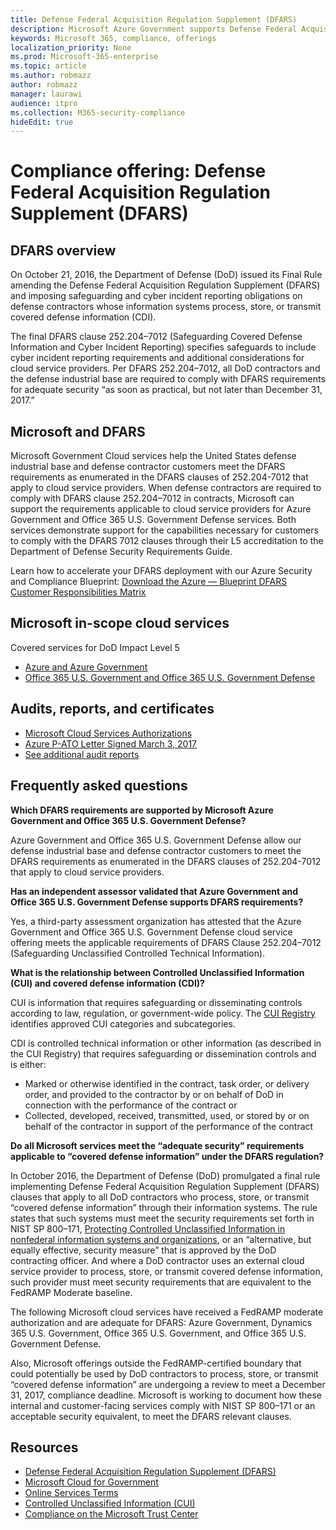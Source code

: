 ```yaml
---
title: Defense Federal Acquisition Regulation Supplement (DFARS)
description: Microsoft Azure Government supports Defense Federal Acquisition Regulation (DFARS) requirements.
keywords: Microsoft 365, compliance, offerings
localization_priority: None
ms.prod: Microsoft-365-enterprise
ms.topic: article
ms.author: robmazz
author: robmazz
manager: laurawi
audience: itpro
ms.collection: M365-security-compliance
hideEdit: true
---
```


# Compliance offering: Defense Federal Acquisition Regulation Supplement (DFARS)

## DFARS overview

On October 21, 2016, the Department of Defense (DoD) issued its Final Rule amending the Defense Federal Acquisition Regulation Supplement (DFARS) and imposing safeguarding and cyber incident reporting obligations on defense contractors whose information systems process, store, or transmit covered defense information (CDI).  
  
The final DFARS clause 252.204–7012 (Safeguarding Covered Defense Information and Cyber Incident Reporting) specifies safeguards to include cyber incident reporting requirements and additional considerations for cloud service providers. Per DFARS 252.204–7012, all DoD contractors and the defense industrial base are required to comply with DFARS requirements for adequate security “as soon as practical, but not later than December 31, 2017.”

## Microsoft and DFARS

Microsoft Government Cloud services help the United States defense industrial base and defense contractor customers meet the DFARS requirements as enumerated in the DFARS clauses of 252.204-7012 that apply to cloud service providers. When defense contractors are required to comply with DFARS clause 252.204–7012 in contracts, Microsoft can support the requirements applicable to cloud service providers for Azure Government and Office 365 U.S. Government Defense services. Both services demonstrate support for the capabilities necessary for customers to comply with the DFARS 7012 clauses through their L5 accreditation to the Department of Defense Security Requirements Guide.  
  
Learn how to accelerate your DFARS deployment with our Azure Security and Compliance Blueprint: [Download the Azure — Blueprint DFARS Customer Responsibilities Matrix](https://servicetrust.microsoft.com/ViewPage/Blueprint?command=Download&downloadType=Document&downloadId=7ed1b47c-b180-4323-9aec-21712d54b167&docTab=fc060920-cdb8-11e7-bacf-0bf52b09d912_DoD_Blueprint)

## Microsoft in-scope cloud services

Covered services for DoD Impact Level 5

- [Azure and Azure Government](https://aka.ms/AzureCompliance)
- [Office 365 U.S. Government and Office 365 U.S. Government Defense](https://go.microsoft.com/fwlink/p/?LinkID=2077751)

## Audits, reports, and certificates

- [Microsoft Cloud Services Authorizations](https://marketplace.fedramp.gov/index.html#/products?status=Compliant&sort=productName)
- [Azure P-ATO Letter Signed March 3, 2017](https://servicetrust.microsoft.com/ViewPage/MSComplianceGuide?command=Download&downloadType=Document&downloadId=94ff5b42-4077-4612-8cf7-3194ded323dc&docTab=4ce99610-c9c0-11e7-8c2c-f908a777fa4d_GRC_Assessment_Reports)
- [See additional audit reports](https://aka.ms/auditreports)

## Frequently asked questions

**Which DFARS requirements are supported by Microsoft Azure Government and Office 365 U.S. Government Defense?**

Azure Government and Office 365 U.S. Government Defense allow our defense industrial base and defense contractor customers to meet the DFARS requirements as enumerated in the DFARS clauses of 252.204-7012 that apply to cloud service providers.

**Has an independent assessor validated that Azure Government and Office 365 U.S. Government Defense supports DFARS requirements?**

Yes, a third-party assessment organization has attested that the Azure Government and Office 365 U.S. Government Defense cloud service offering meets the applicable requirements of DFARS Clause 252.204–7012 (Safeguarding Unclassified Controlled Technical Information).

**What is the relationship between Controlled Unclassified Information (CUI) and covered defense information (CDI)?**

CUI is information that requires safeguarding or disseminating controls according to law, regulation, or government-wide policy. The [CUI Registry](https://www.archives.gov/cui/registry/category-list.html) identifies approved CUI categories and subcategories.

CDI is controlled technical information or other information (as described in the CUI Registry) that requires safeguarding or dissemination controls and is either:

- Marked or otherwise identified in the contract, task order, or delivery order, and provided to the contractor by or on behalf of DoD in connection with the performance of the contract or
- Collected, developed, received, transmitted, used, or stored by or on behalf of the contractor in support of the performance of the contract

**Do all Microsoft services meet the “adequate security” requirements applicable to “covered defense information” under the DFARS regulation?**

In October 2016, the Department of Defense (DoD) promulgated a final rule implementing Defense Federal Acquisition Regulation Supplement (DFARS) clauses that apply to all DoD contractors who process, store, or transmit “covered defense information” through their information systems. The rule states that such systems must meet the security requirements set forth in NIST SP 800–171, [Protecting Controlled Unclassified Information in nonfederal information systems and organizations](https://nvlpubs.nist.gov/nistpubs/SpecialPublications/NIST.SP.800-171.pdf), or an “alternative, but equally effective, security measure” that is approved by the DoD contracting officer. And where a DoD contractor uses an external cloud service provider to process, store, or transmit covered defense information, such provider must meet security requirements that are equivalent to the FedRAMP Moderate baseline.

The following Microsoft cloud services have received a FedRAMP moderate authorization and are adequate for DFARS: Azure Government, Dynamics 365 U.S. Government, Office 365 U.S. Government, and Office 365 U.S. Government Defense.

Also, Microsoft offerings outside the FedRAMP-certified boundary that could potentially be used by DoD contractors to process, store, or transmit “covered defense information” are undergoing a review to meet a December 31, 2017, compliance deadline. Microsoft is working to document how these internal and customer-facing services comply with NIST SP 800–171 or an acceptable security equivalent, to meet the DFARS relevant clauses.

## Resources

- [Defense Federal Acquisition Regulation Supplement (DFARS)](https://www.acq.osd.mil/dpap/dars/dfarspgi/current/index.html)
- [Microsoft Cloud for Government](https://enterprise.microsoft.com/industries/government/start-your-microsoft-cloud-for-government-trial-today)
- [Online Services Terms](https://www.microsoftvolumelicensing.com/DocumentSearch.aspx?Mode=3&DocumentTypeId=31)
- [Controlled Unclassified Information (CUI)](https://www.archives.gov/cui/registry/category-list)
- [Compliance on the Microsoft Trust Center](https://www.microsoft.com/trust-center/compliance/compliance-overview)
